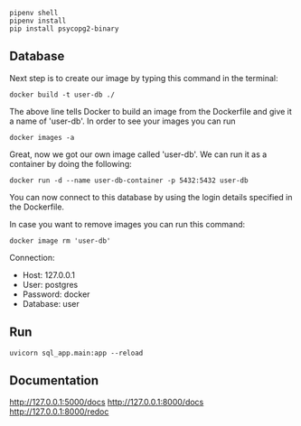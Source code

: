 
```
pipenv shell
pipenv install
pip install psycopg2-binary
```


## Database
Next step is to create our image by typing this command in the terminal:
```
docker build -t user-db ./
```

The above line tells Docker to build an image from the Dockerfile and give it a name of 'user-db'. In order to see your images you can run

```
docker images -a
```

Great, now we got our own image called 'user-db'. We can run it as a container by doing the following:

```
docker run -d --name user-db-container -p 5432:5432 user-db
```

You can now connect to this database by using the login details specified in the Dockerfile.

In case you want to remove images you can run this command:

```
docker image rm 'user-db'
```

Connection: 
- Host: 127.0.0.1
- User: postgres
- Password: docker
- Database: user


## Run
```
uvicorn sql_app.main:app --reload
```

## Documentation
http://127.0.0.1:5000/docs
http://127.0.0.1:8000/docs
http://127.0.0.1:8000/redoc



